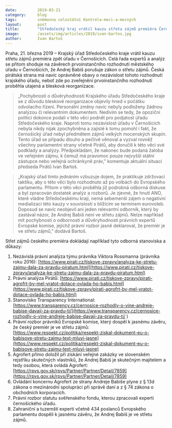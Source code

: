 ```yaml
---
date:         2019-03-21
category:     blog
tags:         sněmovna celostátní Kontrola-moci-a-mocných
layout:       post
title:        "Středočeský kraj vrátil kauzu střetu zájmů premiéra Černošicím navzdory jednotnému postoji expertů"
image:        /assets/img/articles/2019/ivan-bartos.jpg
author:       Ivan Bartoš
---
```


Praha, 21. března 2019 – Krajský úřad Středočeského kraje vrátil kauzu střetu zájmů premiéra zpět úřadu v Černošicích. Celá řada expertů a analýz se přitom shoduje na závěrech prvoinstančního rozhodnutí městského úřadu v Černošicích, že Andrej Babiš porušuje zákon o střetu zájmů. Česká pirátská strana má navíc oprávněné obavy o nezávislost tohoto rozhodnutí krajského úřadu, neboť zde po zveřejnění prvoinstančního rozhodnutí proběhla utajená a blesková reorganizace. 

> „Pochybnosti o důvěryhodnosti Krajského úřadu Středočeského kraje se z důvodu bleskové reorganizace objevily hned v počátku odvolacího řízení. Personální změny navíc nebyly podloženy žádnou analýzou či relevantním dokumentem. Nedivím se tedy, že opoziční politici dokonce podali v této věci podnět pro podjatost úřadu Středočeského kraje. Naproti tomu nezávislost úřadu v Černošicích nebyla nikdy nijak zpochybněna a zajisté k tomu pomohl i fakt, že černošický úřad nebyl předmětem zájmů velkých mocenských skupin. Tento úřad se případu dlouho a pečlivě věnoval a vyzval rovněž všechny parlamentní strany včetně Pirátů, aby doručili k této věci své podklady a analýzy. Předpokládám, že nakonec bude podaná žaloba ve veřejném zájmu, k čemuž má pravomoc pouze nejvyšší státní zástupce nebo veřejná ochránkyně práv,” komentuje aktuální situaci předseda Pirátů Ivan Bartoš.

> „Krajský úřad tímto jednáním vzbuzuje dojem, že praktikuje zdržovací taktiku, aby o této věci bylo rozhodnuto až po volbách do Evropského parlamentu. Přitom v této věci proběhla již podrobná odborná diskuse a byl zpracován dostatek analýz a rozborů. Je zjevné, že hnutí ANO, které vládne Středočeskému kraji, nemá sebemenší zájem o negativní medializaci této kauzy v souvislosti s blížícím se termínem eurovoleb. Doposud se navíc neobjevil ani jeden relevantní odborník, který by zastával názor, že Andrej Babiš není ve střetu zájmů. Nelze například mít pochybnosti o odbornosti a důvěryhodnosti právních expertů Evropské komise, jejichž právní rozbor jasně deklaroval, že premiér je ve střetu zájmů,” dodává Bartoš. 

Střet zájmů českého premiéra dokládají například tyto odborná stanoviska a důkazy:

1. Nezávislá právní analýza týmu právníka Viktora Rossmanna (právníka roku 2016): [https://www.pirati.cz/tiskove-zpravy/analyza-ke-stretu-zajmu-dala-za-pravdu-piratum.html](https://www.pirati.cz/tiskove-zpravy/analyza-ke-stretu-zajmu-dala-za-pravdu-piratum.html)
2. Právní analýza Pirátů: [https://www.pirati.cz/tiskove-zpravy/pirati-agrofrt-by-mel-vratot-dotace-ovlada-ho-babis.html](https://www.pirati.cz/tiskove-zpravy/pirati-agrofrt-by-mel-vratot-dotace-ovlada-ho-babis.html)
3. Stanovisko Transparency International: [https://www.transparency.cz/cernosice-rozhodly-o-vine-andreje-babise-davaji-za-pravdu-ti/](https://www.transparency.cz/cernosice-rozhodly-o-vine-andreje-babise-davaji-za-pravdu-ti/ )
4. Právní rozbor právníků Evropské komise, který dospěl k jasnému závěru, že český premiér je ve střetu zájmů: [https://www.respekt.cz/politika/respekt-ziskal-dokument-eu-o-babisove-stretu-zajmu-text-mluvi-jasne](https://www.respekt.cz/politika/respekt-ziskal-dokument-eu-o-babisove-stretu-zajmu-text-mluvi-jasne)
5. Agrofert přímo doložil při získání veřejné zakázky ve slovenském rejstříku skutečných vlastníků, že Andrej Babiš je skutečným majitelem a tedy osobou, která ovládá Agrofert:  [https://rpvs.gov.sk/rpvs/Partner/Partner/Detail/7859](https://rpvs.gov.sk/rpvs/Partner/Partner/Detail/7859)
6. Ovládání koncernu Agrofert ze strany Andreje Babiše plyne z § 13d zákona o mezinárodní spolupráci při správě daní a z § 74 zákona o obchodních korporacích.
7. Právní rozbor statutu svěřenského fondu, kterou zpracovali experti černošického úřadu.
8. Zahraniční a tuzemští experti včetně 434 poslanců Evropského parlamentu dospěli k jasnému závěru, že Andrej Babiš je ve střetu zájmů. 


